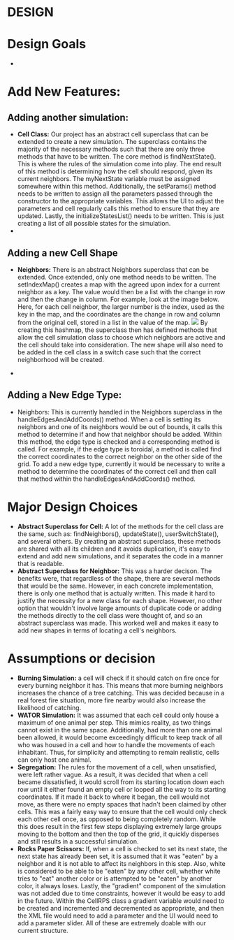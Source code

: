 DESIGN
===============
# Design Goals
* 


# Add New Features:
## Adding another simulation:
* **Cell Class:** Our project has an abstract cell superclass that can be extended to create a new simulation. The superclass contains the majority of the necessary methods such that there are only three methods that have to be written. The core method is findNextState(). This is where the rules of the simulation come into play. The end result of this method is determining how the cell should respond, given its current neighbors. The myNextState variable must be assigned somewhere within this method. Additionally, the setParams() method needs to be written to assign all the parameters passed through the constructor to the appropriate variables. This allows the UI to adjust the parameters and cell regularly calls this method to ensure that they are updated. Lastly, the initializeStatesList() needs to be written. This is just creating a list of all possible states for the simulation.
* 
## Adding a new Cell Shape
* **Neighbors:** There is an abstract Neighbors superclass that can be extended. Once extended, only one method needs to be written. The setIndexMap() creates a map with the agreed upon index for a current neighbor as a key. The value would then be a list with the change in row and then the change in column. For example, look at the image below. Here, for each cell neighbor, the larger number is the index, used as the key in the map, and the coordinates are the change in row and column from the original cell, stored in a list in the value of the map.
![](https://i.imgur.com/nIltupv.png)
 By creating this hashmap, the superclass then has defined methods that allow the cell simulation class to choose which neighbors are active and the cell should take into consideration.
 The new shape will also need to be added in the cell class in a switch case such that the correct neighborhood will be created.

*  

## Adding a New Edge Type:
* Neighbors: This is currently handled in the Neighbors superclass in the handleEdgesAndAddCoords() method. When a cell is setting its neighbors and one of its neighbors would be out of bounds, it calls this method to determine if and how that neighbor should be added. Within this method, the edge type is checked and a corresponding method is called. For example, if the edge type is toroidal, a method is called find the correct coordinates to the correct neighbor on the other side of the grid. To add a new edge type, currently it would be necessary to write a method to determine the coordinates of the correct cell and then call that method within the handleEdgesAndAddCoords() method.

# Major Design Choices
* **Abstract Superclass for Cell:** A lot of the methods for the cell class are the same, such as: findNeighbors(), updateState(), userSwitchState(), and several others. By creating an abstract superclass, these methods are shared with all its children and it avoids duplication, it's easy to extend and add new simulations, and it separates the code in a manner that is readable.
* **Abstract Superclass for Neighbor:** This was a harder decison. The benefits were, that regardless of the shape, there are several methods that would be the same. However, in each concrete implementation, there is only one method that is actually written. This made it hard to justify the necessity for a new class for each shape. However, no other option that wouldn't involve large amounts of duplicate code or adding the methods directly to the cell class were thought of, and so an abstract superclass was made. This worked well and makes it easy to add new shapes in terms of locating a cell's neighbors.


# Assumptions or decision
* **Burning Simulation:** a cell will check if it should catch on fire once for every burning neighbor it has. This means that more burning neighbors increases the chance of a tree catching. This was decided because in a real forest fire situation, more fire nearby would also increase the likelihood of catching.
* **WATOR Simulation:** It was assumed that each cell could only house a maximum of one animal per step. This mimics reality, as two things cannot exist in the same space. Additionally, had more than one animal been allowed, it would become exceedingly difficult to keep track of all who was housed in a cell and how to handle the movements of each inhabitant. Thus, for simplicity and attempting to remain realistic, cells can only host one animal.
* **Segregation:** The rules for the movement of a cell, when unsatisfied, were left rather vague. As a result, it was decided that when a cell became dissatisfied, it would scroll from its starting location down each row until it either found an empty cell or looped all the way to its starting coordinates. If it made it back to where it began, the cell would not move, as there were no empty spaces that hadn't been claimed by other cells. This was a fairly easy way to ensure that the cell would only check each other cell once, as opposed to being completely random. While this does result in the first few steps displaying extremely large groups moving to the bottom and then the top of the grid, it quickly disperses and still results in a successful simulation.
* **Rocks Paper Scissors:** If, when a cell is checked to set its next state, the next state has already been set, it is assumed that it was "eaten" by a neighbor and it is not able to affect its neighbors in this step. Also, white is considered to be able to be "eaten" by any other cell, whether white tries to "eat" another color or is attempted to be "eaten" by another color, it always loses. Lastly, the "gradient" component of the simulation was not added due to time constraints, however it would be easy to add in the future. Within the CellRPS class a gradient variable would need to be created and incremented and decremented as appropriate, and then the XML file would need to add a parameter and the UI would need to add a parameter slider. All of these are extremely doable with our current structure.
